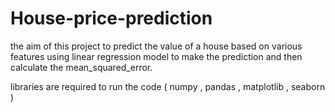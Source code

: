 # House-price-prediction
the aim of this project to predict the value of a house based on various features using linear regression model to make the prediction and then calculate the mean_squared_error.

libraries are required to run the code ( numpy , pandas , matplotlib , seaborn )
